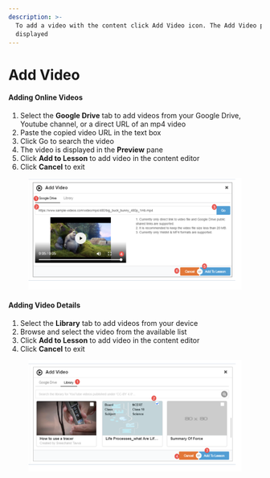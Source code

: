 ```yaml
---
description: >-
  To add a video with the content click Add Video icon. The Add Video page is
  displayed
---
```


# Add Video

#### Adding Online Videos <a href="#adding-online-videos" id="adding-online-videos"></a>

1. Select the **Google Drive** tab to add videos from your Google Drive, Youtube channel, or a direct URL of an mp4 video
2. Paste the copied video URL in the text box
3. Click Go to search the video
4. The video is displayed in the **Preview** pane
5. Click **Add to Lesson** to add video in the content editor
6. Click **Cancel** to exit

<figure><img src="../../../../../.gitbook/assets/addVideo.png" alt=""><figcaption></figcaption></figure>

#### Adding Video Details <a href="#adding-video-details" id="adding-video-details"></a>

1. Select the **Library** tab to add videos from your device
2. Browse and select the video from the available list
3. Click **Add to Lesson** to add video in the content editor
4. Click **Cancel** to exit

<figure><img src="../../../../../.gitbook/assets/addVideoDetails.png" alt=""><figcaption></figcaption></figure>
